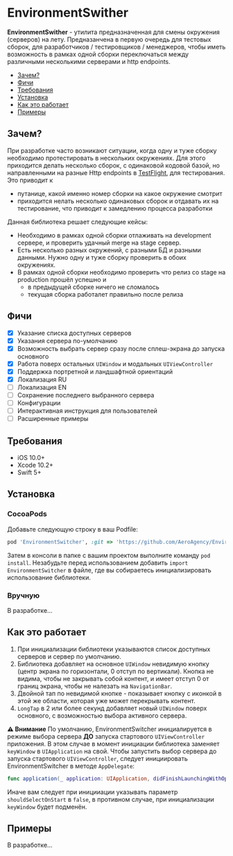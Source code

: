 # EnvironmentSwither

**EnvironmentSwither** - утилита предназначенная для смены окружения (серверов) на лету.
Предназанчена в первую очередь для тестовых сборок, для разработчиков / тестировщиков / менеджеров, чтобы иметь возможность в рамках одной сборки переключаться между различными несколькими серверами и http endpoints.

- [Зачем?](#зачем?)
- [Фичи](#фичи)
- [Требования](#требования)
- [Установка](#установка)
- [Как это работает](#как-это-работает)
- [Примеры](#примеры)

## Зачем?
При разработке часто возникают ситуации, когда одну и туже сборку необходимо протестировать в нескольких окружениях. Для этого приходится делать несколько сборок, с одинаковой кодовой базой, но направленными на разные Http endpoints в [TestFlight](https://developer.apple.com/testflight/), для тестирования. Это приводит к
- путанице, какой именно номер сборки на какое окружение смотрит
- приходится нелать несколько одинаковых сборок и отдавать их на тестирование, что приводит к замедлению процесса разработки

Данная библиотека решает следующие кейсы:
- Необходимо в рамках одной сборки отлаживать на development сервере, и проверить удачный merge на stage сервер.
- Есть несколько разных окружений, с разными БД и разными данными. Нужно одну и туже сборку проверить в обоих окружениях.
- В рамках одной сборки необходимо проверить что релиз со stage на production прошёл успешно и
  - в предыдущей сборке ничего не сломалось
  - текущая сборка работалет правильно после релиза

## Фичи
- [x] Указание списка доступных серверов
- [x] Указания сервера по-умолчанию
- [x] Возможность выбрать сервер сразу после сплеш-экрана до запуска основного
- [x] Работа поверх остальных `UIWindow` и модальных `UIViewController`
- [x] Поддержка портретной и ландшафтной ориентаций
- [x] Локализация RU
- [ ] Локализация EN
- [ ] Сохранение последнего выбранного сервера
- [ ] Конфигурации
- [ ] Интерактивная инструкция для пользователей
- [ ] Расширенные примеры

## Требования
- iOS 10.0+
- Xcode 10.2+
- Swift 5+

## Установка
### CocoaPods
Добавьте следующую строку в ваш Podfile:
```rb
pod 'EnvironmentSwitcher', :git => 'https://github.com/AeroAgency/EnvironmentSwither.git'
```
Затем в консоли в папке с вашим проектом выполните команду `pod install`.
Незабудьте перед использованием добавить `import EnvironmentSwitcher` в файле, где вы собираетесь инициализировать использование библиотеки.

### Вручную
В разработке...

## Как это работает
1. При инициализации библиотеки указываются список доступных серверов и сервер по умолчанию.
2. Библиотека добавляет на основное `UIWindow` невидимую кнопку (центр экрана по горизонтали, 0 отступ по вертикали).
Кнопка не видима, чтобы не закрывать собой контент, и имеет отступ 0 от границ экрана, чтобы не налезать на `NavigationBar`.
2. Двойной тап по невидимой кнопке - показывает кнопку с иконкой в этой же области, которая уже может перекрывать контент.
3. `LongTap` в 2 или более секунд добавляет новый `UIWindow` поверх основного, с возможностью выбора активного сервера.

**⚠️️ Внимание** По умолчанию, EnvironmentSwitcher инициалируется в режиме выбора сервера **ДО** запуска стартового `UIViewController` приложения. В этом случае в момент инициации библиотека заменяет `keyWindow` в `UIApplication` на свой. Чтобы запустить выбор сервера до запуска стартового `UIViewController`, следует инициировать EnvironmentSwitcher в методе `AppDelegate`:
```swift
func application(_ application: UIApplication, didFinishLaunchingWithOptions launchOptions: [UIApplication.LaunchOptionsKey: Any]?) -> Bool
```
Иначе вам следует при иницииации указывать параметр `shouldSelectOnStart` в `false`, в противном случае, при инициализации `keyWindow` будет подменён.

## Примеры
В разработке...
